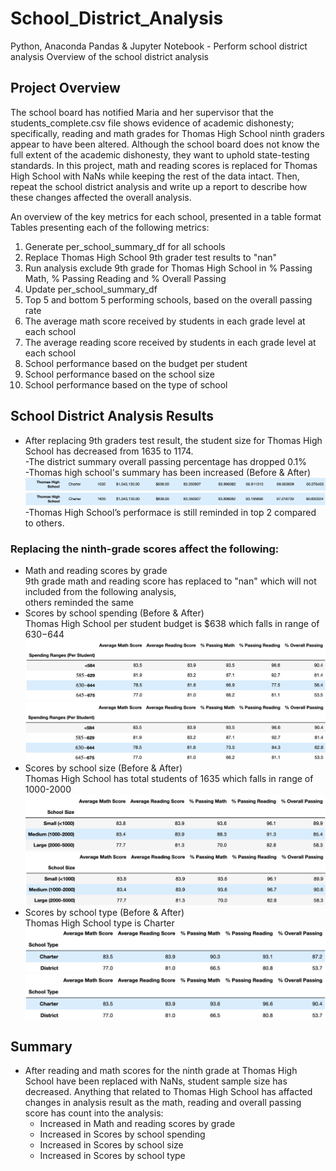# School_District_Analysis
Python, Anaconda Pandas &amp; Jupyter Notebook - Perform school district analysis
Overview of the school district analysis

## Project Overview
The school board has notified Maria and her supervisor that the students_complete.csv file shows evidence of academic dishonesty; specifically, reading and math grades for Thomas High School ninth graders appear to have been altered. Although the school board does not know the full extent of the academic dishonesty, they want to uphold state-testing standards. In this project, math and reading scores is replaced for Thomas High School with NaNs while keeping the rest of the data intact. Then, repeat the school district analysis and write up a report to describe how these changes affected the overall analysis.

An overview of the key metrics for each school, presented in a table format
Tables presenting each of the following metrics:

1. Generate per_school_summary_df for all schools
2. Replace Thomas High School 9th grader test results to "nan" 
3. Run analysis exclude 9th grade for Thomas High School in % Passing Math, % Passing Reading and % Overall Passing
4. Update per_school_summary_df
5. Top 5 and bottom 5 performing schools, based on the overall passing rate
6. The average math score received by students in each grade level at each school
7. The average reading score received by students in each grade level at each school
8. School performance based on the budget per student
9. School performance based on the school size
10. School performance based on the type of school

## School District Analysis Results
- After replacing 9th graders test result, the student size for Thomas High School has decreased from 1635 to 1174.<br>
-The district summary overall passing percentage has dropped 0.1%<br>
-Thomas high school's summary has been increased (Before & After)
  ![previous_scores](previous_scores.png)<br>
  ![new_scores](new_scores.png)<br>
-Thomas High School’s performace is still reminded in top 2 compared to others.
### Replacing the ninth-grade scores affect the following:
- Math and reading scores by grade<br> 
  9th grade math and reading score has replaced to "nan" which will not included from the following analysis,<br>
  others reminded the same
- Scores by school spending (Before & After)<br> 
  Thomas High School per student budget is $638 which falls in range of $630-$644
  ![previous_school_spending](previous_school_spending.png)<br>
  ![new school spending](new_school_spending.png)<br> 
- Scores by school size (Before & After)<br> 
  Thomas High School has total students of 1635 which falls in range of 1000-2000
  ![previous_school_size_summary](previous_school_size_summary.png)<br>
  ![new_school_size_summary](new_school_size_summary.png)<br>
- Scores by school type (Before & After)<br> 
  Thomas High School type is Charter
  ![previous_school_type_summary](previous_type_summary.png)<br>
  ![new_school_type_summary](new_school_type_summary.png)<br>


## Summary

- After reading and math scores for the ninth grade at Thomas High School have been replaced with NaNs, student sample size has decreased. Anything that related to Thomas High School has affacted changes in analysis result as the math, reading and overall passing score has count into the analysis: 
  - Increased in Math and reading scores by grade 
  - Increased in Scores by school spending 
  - Increased in Scores by school size
  - Increased in Scores by school type

